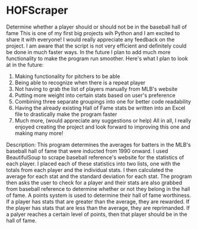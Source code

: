 # HOFScraper
Determine whether a player should or should not be in the baseball hall of fame
This is one of my first big projects wih Python and I am excited to share it with everyone!
I would really appreciate any feedback on the project.
I am aware that the script is not very efficient and definitely could be done in much faster ways. 
In the future I plan to add much more functionality to make the program run smoother.
Here's what I plan to look at in the future:
1. Making functionality for pitchers to be able
2. Being able to recognize when there is a repeat player
3. Not having to grab the list of players manually from MLB's website
4. Putting more weight into certain stats based on user's preference
5. Combining three separate groupings into one for better code readability
6. Having the already existing Hall of Fame stats be written into an Excel file to drastically make the program faster
7. Much more, (would appreciate any suggestions or help)
All in all, I really enjoyed creating the project and look forward to improving this one and making many more!

Description:
This program determines the averages for batters in the MLB's baseball hall of fame that were inducted from 1990 onward. I used BeautifulSoup to scrape baseball reference's website for the statistics of each player. I placed each of these statistics into two lists, one with the totals from each player and the individual stats. I then calculated the average for each stat and the standard deviation for each stat. The program then asks the user to check for a player and their stats are also grabbed from baseball reference to determine whether or not they belong in the hall of fame. A points system is used to determine their hall of fame worthiness. If a player has stats that are greater than the average, they are rewarded. If the player has stats that are less than the average, they are reprimanded. If a palyer reaches a certain level of points, then that player should be in the hall of fame.
